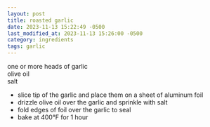 ```yaml
---
layout: post
title: roasted garlic
date: 2023-11-13 15:22:49 -0500
last_modified_at: 2023-11-13 15:26:00 -0500
category: ingredients
tags: garlic
---
```


one or more heads of garlic  
olive oil  
salt
* slice tip of the garlic and place them on a sheet of aluminum foil
* drizzle olive oil over the garlic and sprinkle with salt
* fold edges of foil over the garlic to seal
* bake at 400°F for 1 hour
